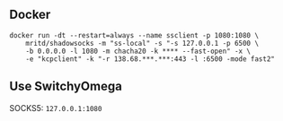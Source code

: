 ## Docker
```
docker run -dt --restart=always --name ssclient -p 1080:1080 \
    mritd/shadowsocks -m "ss-local" -s "-s 127.0.0.1 -p 6500 \ 
    -b 0.0.0.0 -l 1080 -m chacha20 -k **** --fast-open" -x \
    -e "kcpclient" -k "-r 138.68.***.***:443 -l :6500 -mode fast2"
```

## Use SwitchyOmega
SOCKS5: `127.0.0.1:1080`
